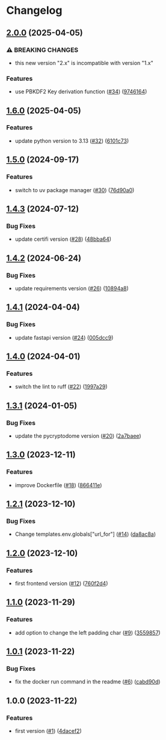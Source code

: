 # Changelog

## [2.0.0](https://github.com/allisson/secure-qrcode/compare/v1.6.0...v2.0.0) (2025-04-05)


### ⚠ BREAKING CHANGES

* this new version "2.x" is incompatible with version "1.x"

### Features

* use PBKDF2 Key derivation function ([#34](https://github.com/allisson/secure-qrcode/issues/34)) ([9746164](https://github.com/allisson/secure-qrcode/commit/97461646e79a9ba2f6f1e140d7d2ebe1139ca378))

## [1.6.0](https://github.com/allisson/secure-qrcode/compare/v1.5.0...v1.6.0) (2025-04-05)


### Features

* update python version to 3.13 ([#32](https://github.com/allisson/secure-qrcode/issues/32)) ([6101c73](https://github.com/allisson/secure-qrcode/commit/6101c73665a9edc4846e6228d164a2490de34ddd))

## [1.5.0](https://github.com/allisson/secure-qrcode/compare/v1.4.3...v1.5.0) (2024-09-17)


### Features

* switch to uv package manager ([#30](https://github.com/allisson/secure-qrcode/issues/30)) ([76d90a0](https://github.com/allisson/secure-qrcode/commit/76d90a0ca0f89252bf2253735f1a9654d6936651))

## [1.4.3](https://github.com/allisson/secure-qrcode/compare/v1.4.2...v1.4.3) (2024-07-12)


### Bug Fixes

* update certifi version ([#28](https://github.com/allisson/secure-qrcode/issues/28)) ([48bba64](https://github.com/allisson/secure-qrcode/commit/48bba6427ca3ff0dc777365aa4c63c59d7f8af7e))

## [1.4.2](https://github.com/allisson/secure-qrcode/compare/v1.4.1...v1.4.2) (2024-06-24)


### Bug Fixes

* update requirements version ([#26](https://github.com/allisson/secure-qrcode/issues/26)) ([10894a8](https://github.com/allisson/secure-qrcode/commit/10894a841322a20a01fdd5a73b2fadef0c2d34fc))

## [1.4.1](https://github.com/allisson/secure-qrcode/compare/v1.4.0...v1.4.1) (2024-04-04)


### Bug Fixes

* update fastapi version ([#24](https://github.com/allisson/secure-qrcode/issues/24)) ([005dcc9](https://github.com/allisson/secure-qrcode/commit/005dcc91470cfa48d834765ea0bac7fc45885c16))

## [1.4.0](https://github.com/allisson/secure-qrcode/compare/v1.3.1...v1.4.0) (2024-04-01)


### Features

* switch the lint to ruff ([#22](https://github.com/allisson/secure-qrcode/issues/22)) ([1997a29](https://github.com/allisson/secure-qrcode/commit/1997a29b58e2e08c9b7e6d7e1ac8613730376540))

## [1.3.1](https://github.com/allisson/secure-qrcode/compare/v1.3.0...v1.3.1) (2024-01-05)


### Bug Fixes

* update the pycryptodome version ([#20](https://github.com/allisson/secure-qrcode/issues/20)) ([2a7baee](https://github.com/allisson/secure-qrcode/commit/2a7baee0d6f38cdb3cb46fbacc62db79327c76af))

## [1.3.0](https://github.com/allisson/secure-qrcode/compare/v1.2.1...v1.3.0) (2023-12-11)


### Features

* improve Dockerfile ([#18](https://github.com/allisson/secure-qrcode/issues/18)) ([866411e](https://github.com/allisson/secure-qrcode/commit/866411e3fa0fba70e80e37b9dda1f8f1341a154b))

## [1.2.1](https://github.com/allisson/secure-qrcode/compare/v1.2.0...v1.2.1) (2023-12-10)


### Bug Fixes

* Change templates.env.globals["url_for"] ([#14](https://github.com/allisson/secure-qrcode/issues/14)) ([da8ac8a](https://github.com/allisson/secure-qrcode/commit/da8ac8a98eb5ed55b2ca13e977862566a5852dee))

## [1.2.0](https://github.com/allisson/secure-qrcode/compare/v1.1.0...v1.2.0) (2023-12-10)


### Features

* first frontend version ([#12](https://github.com/allisson/secure-qrcode/issues/12)) ([760f2d4](https://github.com/allisson/secure-qrcode/commit/760f2d48e19f9a2dd43a0b1839853bc4daf84819))

## [1.1.0](https://github.com/allisson/secure-qrcode/compare/v1.0.1...v1.1.0) (2023-11-29)


### Features

* add option to change the left padding char ([#9](https://github.com/allisson/secure-qrcode/issues/9)) ([3559857](https://github.com/allisson/secure-qrcode/commit/355985718bd9ea5f7833088e63a49cb7048e4ed8))

## [1.0.1](https://github.com/allisson/secure-qrcode/compare/v1.0.0...v1.0.1) (2023-11-22)


### Bug Fixes

* fix the docker run command in the readme ([#6](https://github.com/allisson/secure-qrcode/issues/6)) ([cabd90d](https://github.com/allisson/secure-qrcode/commit/cabd90d55b44b8bd24fdaeea9b060bf5962986dd))

## 1.0.0 (2023-11-22)


### Features

* first version ([#1](https://github.com/allisson/secure-qrcode/issues/1)) ([4dacef2](https://github.com/allisson/secure-qrcode/commit/4dacef21043139039c092a05e4541db5364535da))
